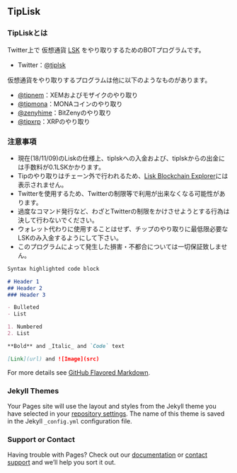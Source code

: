 ## TipLisk

### TipLiskとは

Twitter上で 仮想通貨 [LSK](https://lisk.io/) をやり取りするためのBOTプログラムです。
- Twitter：[@tiplsk](https://twitter.com/tiplsk)

仮想通貨をやり取りするプログラムは他に以下のようなものがあります。
- [@tipnem](https://twitter.com/tipnem)：XEMおよびモザイクのやり取り
- [@tipmona](https://twitter.com/tipmona)：MONAコインのやり取り
- [@zenyhime](https://twitter.com/zenyhime)：BitZenyのやり取り
- [@tipxrp](https://twitter.com/tipxrp)：XRPのやり取り

### 注意事項
- 現在(18/11/09)のLiskの仕様上、tiplskへの入金および、tiplskからの出金には手数料が0.1LSKかかります。
- Tipのやり取りはチェーン外で行われるため、[Lisk Blockchain Explorer](https://explorer.lisk.io/)には表示されません。
- Twitterを使用するため、Twitterの制限等で利用が出来なくなる可能性があります。
- 過度なコマンド発行など、わざとTwitterの制限をかけさせようとする行為は決して行わないでください。
- ウォレット代わりに使用することはせず、チップのやり取りに最低限必要なLSKのみ入金するようにして下さい。
- このプログラムによって発生した損害・不都合については一切保証致しません。

```markdown
Syntax highlighted code block

# Header 1
## Header 2
### Header 3

- Bulleted
- List

1. Numbered
2. List

**Bold** and _Italic_ and `Code` text

[Link](url) and ![Image](src)
```

For more details see [GitHub Flavored Markdown](https://guides.github.com/features/mastering-markdown/).

### Jekyll Themes

Your Pages site will use the layout and styles from the Jekyll theme you have selected in your [repository settings](https://github.com/lisknonanika/lisknonanika.github.io/settings). The name of this theme is saved in the Jekyll `_config.yml` configuration file.

### Support or Contact

Having trouble with Pages? Check out our [documentation](https://help.github.com/categories/github-pages-basics/) or [contact support](https://github.com/contact) and we’ll help you sort it out.
